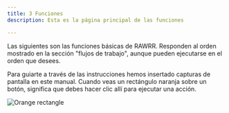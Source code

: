 ```yaml
---
title: 3 Funciones
description: Esta es la página principal de las funciones

---
```

Las siguientes son las funciones básicas de RAWRR. Responden al orden mostrado en la sección "flujos de trabajo", aunque pueden ejecutarse en el orden que desees.

Para guiarte a través de las instrucciones hemos insertado capturas de pantalla en este manual. Cuando veas un rectángulo naranja sobre un botón, significa que debes hacer clic allí para ejecutar una acción.

![Orange rectangle](/images/cuadricula-naranja-small.png "Orange rectangle")
